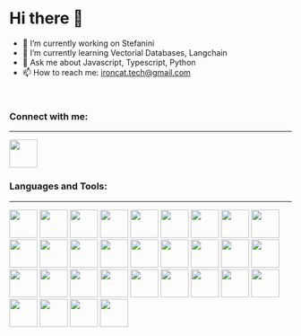 # Hi there 👋

- 🔭 I’m currently working on Stefanini
- 🌱 I’m currently learning Vectorial Databases, Langchain
- 💬 Ask me about Javascript, Typescript, Python
- 📫 How to reach me: ironcat.tech@gmail.com

<br>
<h3>Connect with me:</h3>
<hr>

<a href="https://www.linkedin.com/in/cralarcont/" target="_blank">
<img src="https://cdn.jsdelivr.net/gh/devicons/devicon/icons/linkedin/linkedin-original.svg" width="50" />
</a>

<br>
<h3>Languages and Tools:</h3>
<hr>

<div>
<img src="https://cdn.jsdelivr.net/gh/devicons/devicon/icons/git/git-plain-wordmark.svg" width="50" />
<img src="https://cdn.jsdelivr.net/gh/devicons/devicon/icons/javascript/javascript-original.svg" width="50" />
<img src="https://cdn.jsdelivr.net/gh/devicons/devicon/icons/typescript/typescript-original.svg" width="50" />
<img src="https://cdn.jsdelivr.net/gh/devicons/devicon/icons/python/python-original-wordmark.svg" width="50" />
<img src="https://cdn.jsdelivr.net/gh/devicons/devicon/icons/nodejs/nodejs-plain-wordmark.svg" width="50" />
<img src="https://cdn.jsdelivr.net/gh/devicons/devicon/icons/express/express-original-wordmark.svg" width="50" />
<img src="https://cdn.jsdelivr.net/gh/devicons/devicon/icons/jest/jest-plain.svg" width="50" />
<img src="https://cdn.jsdelivr.net/gh/devicons/devicon/icons/mongodb/mongodb-plain-wordmark.svg" width="50" />
<img src="https://cdn.jsdelivr.net/gh/devicons/devicon/icons/firebase/firebase-plain-wordmark.svg" width="50" />
<img src="https://cdn.jsdelivr.net/gh/devicons/devicon/icons/mysql/mysql-original-wordmark.svg" width="50" />
<img src="https://cdn.jsdelivr.net/gh/devicons/devicon/icons/sqlite/sqlite-original-wordmark.svg" width="50" />
<img src="https://cdn.jsdelivr.net/gh/devicons/devicon/icons/postgresql/postgresql-original-wordmark.svg" width="50" />
<img src="https://cdn.jsdelivr.net/gh/devicons/devicon/icons/socketio/socketio-original-wordmark.svg" width="50" />
<img src="https://cdn.jsdelivr.net/gh/devicons/devicon/icons/html5/html5-plain-wordmark.svg" width="50" />
<img src="https://cdn.jsdelivr.net/gh/devicons/devicon/icons/handlebars/handlebars-original-wordmark.svg" width="50" />
<img src="https://cdn.jsdelivr.net/gh/devicons/devicon/icons/markdown/markdown-original.svg" width="50" />
<img src="https://cdn.jsdelivr.net/gh/devicons/devicon/icons/sass/sass-original.svg" width="50" />
<img src="https://cdn.jsdelivr.net/gh/devicons/devicon/icons/bootstrap/bootstrap-original-wordmark.svg" width="50" />
<img src="https://cdn.jsdelivr.net/gh/devicons/devicon/icons/tailwindcss/tailwindcss-original-wordmark.svg" width="50" />
<img src="https://cdn.jsdelivr.net/gh/devicons/devicon/icons/react/react-original.svg" width="50" />
<img src="https://cdn.jsdelivr.net/gh/devicons/devicon/icons/nextjs/nextjs-original-wordmark.svg" width="50" />
<img src="https://cdn.jsdelivr.net/gh/devicons/devicon/icons/redux/redux-original.svg" width="50" />
<img src="https://cdn.jsdelivr.net/gh/devicons/devicon/icons/vuejs/vuejs-original.svg" width="50" />
<img src="https://cdn.jsdelivr.net/gh/devicons/devicon/icons/vuetify/vuetify-original.svg" width="50" />
<img src="https://cdn.jsdelivr.net/gh/devicons/devicon/icons/angularjs/angularjs-plain.svg" width="50" />
<img src="https://cdn.jsdelivr.net/gh/devicons/devicon/icons/linux/linux-original.svg" width="50" />
<img src="https://cdn.jsdelivr.net/gh/devicons/devicon/icons/nginx/nginx-original.svg" width="50" />
<img src="https://cdn.jsdelivr.net/gh/devicons/devicon/icons/jenkins/jenkins-original.svg" width="50" />
<img src="https://cdn.jsdelivr.net/gh/devicons/devicon/icons/jira/jira-original-wordmark.svg" width="50" />
<img src="https://cdn.jsdelivr.net/gh/devicons/devicon/icons/confluence/confluence-original-wordmark.svg" width="50" />
<img src="https://cdn.jsdelivr.net/gh/devicons/devicon/icons/slack/slack-original-wordmark.svg" width="50" />
</div>
